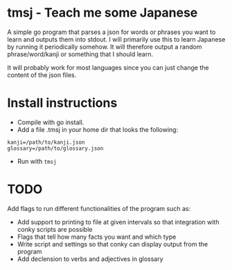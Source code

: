 tmsj - Teach me some Japanese
=============================

A simple go program that parses a json for words or phrases you want to learn and outputs them into stdout.
I will primarily use this to learn Japanese by running it periodically somehow. It will therefore output a random phrase/word/kanji or something that I should learn.

It will probably work for most languages since you can just change the content of the json files.

Install instructions
====================
- Compile with go install.
- Add a file .tmsj in your home dir that looks the following:
```
kanji=/path/to/kanji.json
glossary=/path/to/glossary.json

```
- Run with `tmsj`

TODO
====
Add flags to run different functionalities of the program such as:
- Add support to printing to file at given intervals so that integration with conky scripts are possible
- Flags that tell how many facts you want and which type
- Write script and settings so that conky can display output from the program
- Add declension to verbs and adjectives in glossary
